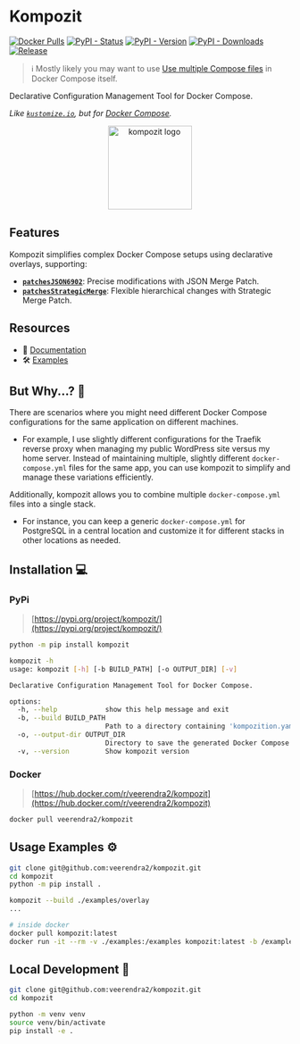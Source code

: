 # Kompozit

[![Docker Pulls](https://img.shields.io/docker/pulls/veerendra2/kompozit)](https://hub.docker.com/r/veerendra2/kompozit) [![PyPI - Status](https://img.shields.io/pypi/status/kompozit)](https://pypi.org/project/kompozit/) [![PyPI - Version](https://img.shields.io/pypi/v/kompozit)](https://pypi.org/project/kompozit/) [![PyPI - Downloads](https://img.shields.io/pypi/dm/kompozit)](https://pypi.org/project/kompozit/) [![Release](https://github.com/veerendra2/kompozit/actions/workflows/release.yml/badge.svg)](https://github.com/veerendra2/kompozit/actions/workflows/release.yml)

> ℹ Mostly likely you may want to use [Use multiple Compose files](https://docs.docker.com/compose/how-tos/multiple-compose-files/) in Docker Compose itself.

Declarative Configuration Management Tool for Docker Compose.

_Like [`kustomize.io`](https://kustomize.io/), but for [Docker Compose](https://docs.docker.com/compose/)._

<p align="center">
  <img alt="kompozit logo", width="150" src="https://i.postimg.cc/cH1dYN6f/komposeit.png">
</p>

## Features

Kompozit simplifies complex Docker Compose setups using declarative overlays, supporting:

- **[`patchesJSON6902`](https://datatracker.ietf.org/doc/html/rfc6902)**: Precise modifications with JSON Merge Patch.
- **[`patchesStrategicMerge`](https://github.com/kubernetes/community/blob/master/contributors/devel/sig-api-machinery/strategic-merge-patch.md)**: Flexible hierarchical changes with Strategic Merge Patch.

## Resources

- 📖 [Documentation](https://veerendra2.gitbook.io/kompozit)
- 🛠️ [Examples](https://github.com/veerendra2/kompozit/tree/main/examples)

## But Why...? 🤔

There are scenarios where you might need different Docker Compose configurations for the same application on different machines.

- For example, I use slightly different configurations for the Traefik reverse proxy when managing my public WordPress site versus my home server. Instead of maintaining multiple, slightly different `docker-compose.yml` files for the same app, you can use kompozit to simplify and manage these variations efficiently.

Additionally, kompozit allows you to combine multiple `docker-compose.yml` files into a single stack.

- For instance, you can keep a generic `docker-compose.yml` for PostgreSQL in a central location and customize it for different stacks in other locations as needed.

## Installation 💻

### PyPi

> [https://pypi.org/project/kompozit/](https://pypi.org/project/kompozit/)

```bash
python -m pip install kompozit

kompozit -h
usage: kompozit [-h] [-b BUILD_PATH] [-o OUTPUT_DIR] [-v]

Declarative Configuration Management Tool for Docker Compose.

options:
  -h, --help            show this help message and exit
  -b, --build BUILD_PATH
                        Path to a directory containing 'kompozition.yaml' or 'kompozition.yml'. (default: .)
  -o, --output-dir OUTPUT_DIR
                        Directory to save the generated Docker Compose files. (default: None)
  -v, --version         Show kompozit version
```

### Docker

> [https://hub.docker.com/r/veerendra2/kompozit](https://hub.docker.com/r/veerendra2/kompozit)

```bash
docker pull veerendra2/kompozit
```

## Usage Examples ⚙️

```bash
git clone git@github.com:veerendra2/kompozit.git
cd kompozit
python -m pip install .

kompozit --build ./examples/overlay
...

# inside docker
docker pull kompozit:latest
docker run -it --rm -v ./examples:/examples kompozit:latest -b /examples/overlay
```

## Local Development 🔧

```bash
git clone git@github.com:veerendra2/kompozit.git
cd kompozit

python -m venv venv
source venv/bin/activate
pip install -e .
```
